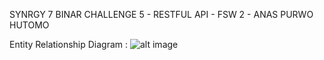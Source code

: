 SYNRGY 7 BINAR CHALLENGE 5 - RESTFUL API - FSW 2 - ANAS PURWO HUTOMO


Entity Relationship Diagram : 
![alt image](https://asset.cloudinary.com/anaspurwo/5b62deeea0af3f77906a3d09192a7851?raw=true)


